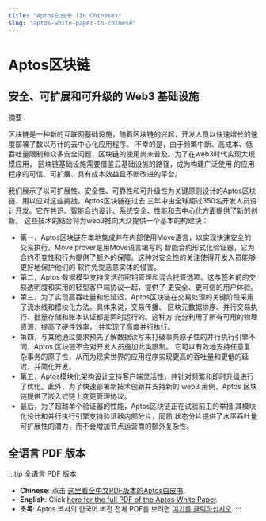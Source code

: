 ```yaml
---
title: "Aptos白皮书 (In Chinese)"
slug: "aptos-white-paper-in-chinese"
---
```


# Aptos区块链
## 安全、可扩展和可升级的 Web3 基础设施

摘要

区块链是一种新的互联网基础设施，随着区块链的兴起，开发人员以快速增长的速度部署了数以万计的去中心化应用程序。
不幸的是，由于频繁中断、高成本、低吞吐量限制和众多安全问题，区块链的使用尚未普及。为了在web3时代实现大规模应用，
区块链基础设施需要借鉴云基础设施的路径，成为构建广泛使用 的应用程序的可信、可扩展、具有成本效益且不断改进的平台。

我们展示了以可扩展性、安全性、可靠性和可升级性为关键原则设计的Aptos区块链，用以应对这些挑战。Aptos区块链在过去
三年中由全球超过350名开发人员设计开发。它在共识、智能合约设计、系统安全、性能和去中心化方面提供了新的创新。
这些技术的结合将为web3推向大众提供一个基本的构建块：

- 第一，Aptos区块链在本地集成并在内部使用Move语言，以实现快速安全的交易执行。Move prover是用Move语言编写的
智能合约形式化验证器，它为合约不变性和行为提供了额外的保障。这种对安全性的关注使得开发人员能够更好地保护他们的
软件免受恶意实体的侵害。
- 第二，Aptos 数据模型支持灵活的密钥管理和混合托管选项。这与签名前的交易透明度和实用的轻型客户端协议一起，提供了
更安全、更可信的用户体验。
- 第三，为了实现高吞吐量和低延迟，Aptos区块链在交易处理的关键阶段采用了流水线和模块化方法。具体来说，交易传播、
区块元数据排序、并行交易执行、批量存储和账本认证都是同时运行的。这种方 充分利用了所有可用的物理资源，提高了硬件效率，
并实现了高度并行执行。
- 第四，与其他通过要求预先了解数据读写来打破事务原子性的并行执行引擎不同，Aptos 区块链不会对开发人员施加此类限制。
它可以有效地支持任意复杂事务的原子性，从而为现实世界的应用程序实现更高的吞吐量和更低的延迟，并简化开发。
- 第五，Aptos模块化架构设计支持客户端灵活性，并针对频繁和即时升级进行了优化。此外，为了快速部署新技术创新并支持新的 
web3 用例，Aptos 区块链提供了嵌入式链上变更管理协议。
- 最后，为了超越单个验证器的性能，Aptos区块链正在试验前卫的举措:其模块化设计和并行执行引擎支持验证器内部分片，同质
状态分片提供了水平吞吐量可扩展性的潜力，而不会增加节点运营商的额外复杂性。

## 全语言 PDF 版本

:::tip 全语言 PDF 版本

- **Chinese**: 点击 [这里看全中文PDF版本的Aptos白皮书](/papers/whitepaper-chinese.pdf).
- **English**: Click [here for the full PDF of the Aptos White Paper](/papers/Aptos-Whitepaper.pdf).
- **초록**: Aptos 백서의 한국어 버전 전체 PDF를 보려면 [여기를 클릭하십시오](/papers/whitepaper-korean.pdf).
:::

